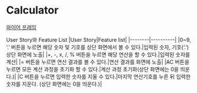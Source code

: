 #  Calculator

[와이어 프레임](https://www.figma.com/file/BsNu8kEhyB4AYJbOOC1uBz/%EA%B3%84%EC%82%B0%EA%B8%B0?node-id=0%3A1)

User Story와 Feature List
|User Story|Feature list|
|--------|----------|
|0~9, ‘.’ 버튼을 누르면 해당 숫자 및 기호를 상단 화면에서 볼 수 있다.|입력된 숫자, 기호(‘.’) 상단 화면에 노출|
|+, -, x, /, % 버튼을 누르면 해당 연산을 할 수 있다.|입력된 숫자를 계산|
|= 버튼을 누르면 연산 결과를 볼 수 있다.|연산 결과를 화면에 노출|
|AC 버튼을 누르면 모든 계산 과정을 초기화 할 수 있다.|계산 과정 초기화(상단 화면에는 0을 띄운다.)|
|C 버튼을 누르면 입력한 숫자를 지울 수 있다.|마지막 연산기호를 누른 뒤 입력한 숫자를 지운다. (상단 화면에는 0을 띄운다.)|
